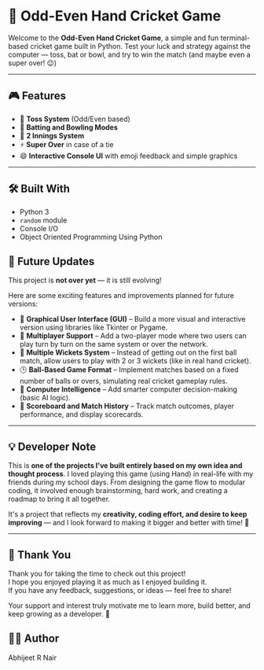 # 🏏 Odd-Even Hand Cricket Game

Welcome to the **Odd-Even Hand Cricket Game**, a simple and fun terminal-based cricket game built in Python. Test your luck and strategy against the computer — toss, bat or bowl, and try to win the match (and maybe even a super over! 😉)

---

## 🎮 Features

- 🧠 **Toss System** (Odd/Even based)
- 🏏 **Batting and Bowling Modes**
- 🔁 **2 Innings System**
- ⚡ **Super Over** in case of a tie
- 😄 **Interactive Console UI** with emoji feedback and simple graphics

---
## 🛠️ Built With

- Python 3
- `random` module
- Console I/O
- Object Oriented Programming Using Python

## 🔮 Future Updates

This project is **not over yet** — it is still evolving!

Here are some exciting features and improvements planned for future versions:

- 🎨 **Graphical User Interface (GUI)** – Build a more visual and interactive version using libraries like Tkinter or Pygame.
- 👥 **Multiplayer Support** – Add a two-player mode where two users can play turn by turn on the same system or over the network.
- 🏏 **Multiple Wickets System** – Instead of getting out on the first ball match, allow users to play with 2 or 3 wickets (like in real hand cricket).
- 🕒 **Ball-Based Game Format** – Implement matches based on a fixed number of balls or overs, simulating real cricket gameplay rules.
- 🧠 **Computer Intelligence** – Add smarter computer decision-making (basic AI logic).
- 💾 **Scoreboard and Match History** – Track match outcomes, player performance, and display scorecards.

---

## 💡 Developer Note

This is **one of the projects I've built entirely based on my own idea and thought process**. I loved playing this game (using Hand) in real-life with my friends during my school days. From designing the game flow to modular coding, it involved enough brainstorming, hard work, and creating a roadmap to bring it all together.

It's a project that reflects my **creativity, coding effort, and desire to keep improving** — and I look forward to making it bigger and better with time! 🚀

---

## 🙏 Thank You

Thank you for taking the time to check out this project!  
I hope you enjoyed playing it as much as I enjoyed building it.  
If you have any feedback, suggestions, or ideas — feel free to share!

Your support and interest truly motivate me to learn more, build better, and keep growing as a developer. 🚀

## 👨‍💻 Author
Abhijeet R Nair

